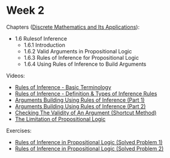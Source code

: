 # Week 2

Chapters ([Discrete Mathematics and Its Applications](https://annas-archive.org/md5/fbd2bb38796aca68b86da621fe6b0fad)):
- 1.6 Rulesof Inference
    - 1.6.1 Introduction
    - 1.6.2 Valid Arguments in Propositional Logic
    - 1.6.3 Rules of Inference for Propositional Logic
    - 1.6.4 Using Rules of Inference to Build Arguments

Videos:
- [Rules of Inference - Basic Terminology](https://www.youtube.com/watch?v=4iKahGOKmhY)
- [Rules of Inference - Definition & Types of Inference Rules](https://www.youtube.com/watch?v=HcS4lqXxrV4)
- [Arguments Building Using Rules of Inference (Part 1)](https://www.youtube.com/watch?v=28lebQ60TCc)
- [Arguments Building Using Rules of Inference (Part 2)](https://www.youtube.com/watch?v=CqOn_n1PoQ4)
- [Checking The Validity of An Argument (Shortcut Method)](https://www.youtube.com/watch?v=AJe3ATDFIjQ)
- [The Limitation of Propositional Logic](https://www.youtube.com/watch?v=2GuRhc0ZzGc)

Exercises:
- [Rules of Inference in Propositional Logic (Solved Problem 1)](https://www.youtube.com/watch?v=z205Y7D40Lk)
- [Rules of Inference in Propositional Logic (Solved Problem 2)](https://www.youtube.com/watch?v=4TKhGiaZy5s)
